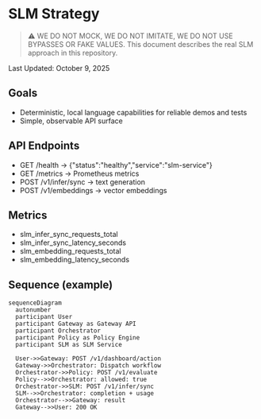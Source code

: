 # SLM Strategy

> ⚠️ WE DO NOT MOCK, WE DO NOT IMITATE, WE DO NOT USE BYPASSES OR FAKE VALUES. This document describes the real SLM approach in this repository.

Last Updated: October 9, 2025

## Goals
- Deterministic, local language capabilities for reliable demos and tests
- Simple, observable API surface

## API Endpoints
- GET /health → {"status":"healthy","service":"slm-service"}
- GET /metrics → Prometheus metrics
- POST /v1/infer/sync → text generation
- POST /v1/embeddings → vector embeddings

## Metrics
- slm_infer_sync_requests_total
- slm_infer_sync_latency_seconds
- slm_embedding_requests_total
- slm_embedding_latency_seconds

## Sequence (example)
```mermaid
sequenceDiagram
  autonumber
  participant User
  participant Gateway as Gateway API
  participant Orchestrator
  participant Policy as Policy Engine
  participant SLM as SLM Service

  User->>Gateway: POST /v1/dashboard/action
  Gateway->>Orchestrator: Dispatch workflow
  Orchestrator->>Policy: POST /v1/evaluate
  Policy-->>Orchestrator: allowed: true
  Orchestrator->>SLM: POST /v1/infer/sync
  SLM-->>Orchestrator: completion + usage
  Orchestrator-->>Gateway: result
  Gateway-->>User: 200 OK
```
